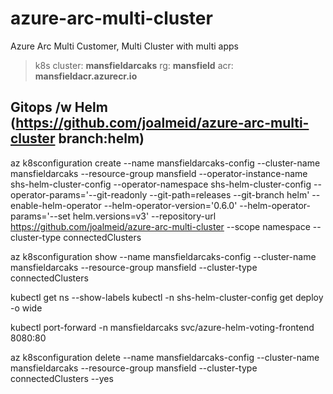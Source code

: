 # azure-arc-multi-cluster
Azure Arc Multi Customer, Multi Cluster with multi apps

> k8s cluster: **mansfieldarcaks**
> rg: **mansfield**
> acr: **mansfieldacr.azurecr.io**

## Gitops /w Helm (https://github.com/joalmeid/azure-arc-multi-cluster branch:helm)

az k8sconfiguration create --name mansfieldarcaks-config --cluster-name mansfieldarcaks --resource-group mansfield --operator-instance-name shs-helm-cluster-config --operator-namespace shs-helm-cluster-config --operator-params='--git-readonly --git-path=releases --git-branch helm' --enable-helm-operator --helm-operator-version='0.6.0' --helm-operator-params='--set helm.versions=v3' --repository-url https://github.com/joalmeid/azure-arc-multi-cluster --scope namespace --cluster-type connectedClusters

az k8sconfiguration show --name mansfieldarcaks-config --cluster-name mansfieldarcaks --resource-group mansfield --cluster-type connectedClusters

kubectl get ns --show-labels
kubectl -n shs-helm-cluster-config get deploy  -o wide

kubectl port-forward -n mansfieldarcaks svc/azure-helm-voting-frontend 8080:80

az k8sconfiguration delete --name mansfieldarcaks-config  --cluster-name mansfieldarcaks --resource-group mansfield --cluster-type connectedClusters --yes

